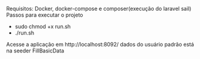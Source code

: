 Requisitos: Docker, docker-compose e composer(execução do laravel sail)
Passos para executar o projeto

- sudo chmod +x run.sh
- ./run.sh

Acesse a aplicação em http://localhost:8092/
dados do usuário padrão está na seeder FillBasicData